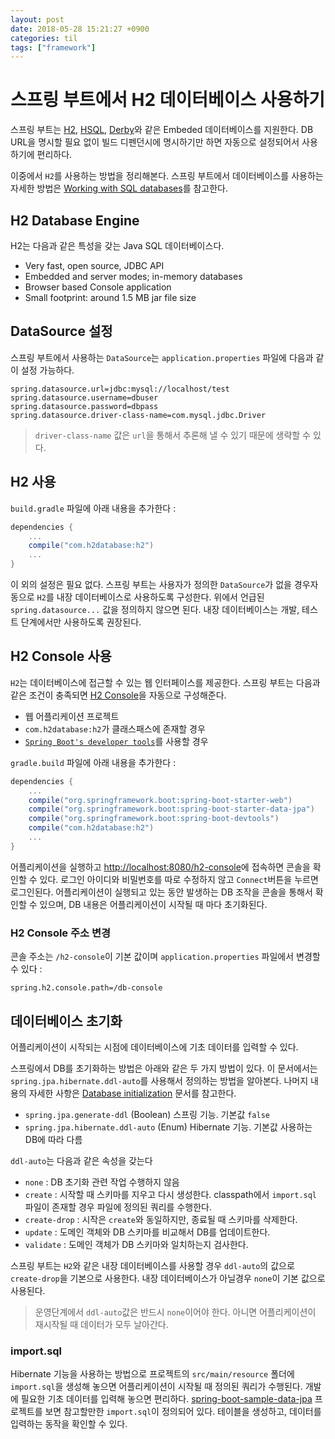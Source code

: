 ```yaml
---
layout: post
date: 2018-05-28 15:21:27 +0900
categories: til
tags: ["framework"]
---
```


# 스프링 부트에서 H2 데이터베이스 사용하기

스프링 부트는 [H2](http://www.h2database.com/), [HSQL](http://hsqldb.org/), [Derby](https://db.apache.org/derby/)와 같은 Embeded 데이터베이스를 지원한다. DB URL을 명시할 필요 없이 빌드 디펜던시에 명시하기만 하면 자동으로 설정되어서 사용하기에 편리하다.

이중에서 `H2`를 사용하는 방법을 정리해본다. 스프링 부트에서 데이터베이스를 사용하는 자세한 방법은 [Working with SQL databases](https://docs.spring.io/spring-boot/docs/current/reference/html/boot-features-sql.html)를 참고한다.

## H2 Database Engine

H2는 다음과 같은 특성을 갖는 Java SQL 데이터베이스다.

- Very fast, open source, JDBC API
- Embedded and server modes; in-memory databases
- Browser based Console application
- Small footprint: around 1.5 MB jar file size

## DataSource 설정

스프링 부트에서 사용하는 `DataSource`는 `application.properties` 파일에 다음과 같이 설정 가능하다.

    spring.datasource.url=jdbc:mysql://localhost/test
    spring.datasource.username=dbuser
    spring.datasource.password=dbpass
    spring.datasource.driver-class-name=com.mysql.jdbc.Driver

> `driver-class-name` 값은 `url`을 통해서 추론해 낼 수 있기 때문에 생략할 수 있다.

## H2 사용

`build.gradle` 파일에 아래 내용을 추가한다 :

``` gradle
dependencies {
    ...
    compile("com.h2database:h2")
    ...
}
```

이 외의 설정은 필요 없다. 스프링 부트는 사용자가 정의한 `DataSource`가 없을 경우자동으로 `H2`를 내장 데이터베이스로 사용하도록 구성한다. 위에서 언급된 `spring.datasource...` 값을 정의하지 않으면 된다. 내장 데이터베이스는 개발, 테스트 단계에서만 사용하도록 권장된다.

## H2 Console 사용

`H2`는 데이터베이스에 접근할 수 있는 웹 인터페이스를 제공한다. 스프링 부트는 다음과 같은 조건이 충족되면 [H2 Console](http://www.h2database.com/html/quickstart.html#h2_console)을 자동으로 구성해준다.

- 웹 어플리케이션 프로젝트
- `com.h2database:h2`가 클래스패스에 존재할 경우
- [`Spring Boot's developer tools`](https://docs.spring.io/spring-boot/docs/current/reference/html/using-boot-devtools.html)를 사용할 경우

`gradle.build` 파일에 아래 내용을 추가한다 :

```gradle
dependencies {
    ...
    compile("org.springframework.boot:spring-boot-starter-web")
    compile("org.springframework.boot:spring-boot-starter-data-jpa")
    compile("org.springframework.boot:spring-boot-devtools")
    compile("com.h2database:h2")
    ...
}
```

어플리케이션을 실행하고 <http://localhost:8080/h2-console>에 접속하면 콘솔을 확인할 수 있다. 로그인 아이디와 비밀번호를 따로 수정하지 않고 `Connect`버튼을 누르면 로그인된다. 어플리케이션이 실행되고 있는 동안 발생하는 DB 조작을 콘솔을 통해서 확인할 수 있으며, DB 내용은 어플리케이션이 시작될 때 마다 초기화된다.

### H2 Console 주소 변경

콘솔 주소는 `/h2-console`이 기본 값이며 `application.properties` 파일에서 변경할 수 있다 :

    spring.h2.console.path=/db-console

## 데이터베이스 초기화

어플리케이션이 시작되는 시점에 데이터베이스에 기초 데이터를 입력할 수 있다.

스프링에서 DB를 초기화하는 방법은 아래와 같은 두 가지 방법이 있다. 이 문서에서는 `spring.jpa.hibernate.ddl-auto`를 사용해서 정의하는 방법을 알아본다. 나머지 내용의 자세한 사항은 [Database initialization](https://docs.spring.io/spring-boot/docs/current/reference/html/howto-database-initialization.html) 문서를 참고한다.

- `spring.jpa.generate-ddl` (Boolean) 스프링 기능. 기본값 `false`
- `spring.jpa.hibernate.ddl-auto` (Enum) Hibernate 기능. 기본값 사용하는 DB에 따라 다름

`ddl-auto`는 다음과 같은 속성을 갖는다

- `none` : DB 초기화 관련 작업 수행하지 않음
- `create` : 시작할 때 스키마를 지우고 다시 생성한다. classpath에서 `import.sql` 파일이 존재할 경우 파일에 정의된 쿼리를 수행한다.
- `create-drop` : 시작은 `create`와 동일하지만, 종료될 때 스키마를 삭제한다.
- `update` : 도메인 객체와 DB 스키마를 비교해서 DB를 업데이트한다.
- `validate` : 도메인 객체가 DB 스키마와 일치하는지 검사한다.

스프링 부트는 `H2`와 같은 내장 데이터베이스를 사용할 경우 `ddl-auto`의 값으로 `create-drop`을 기본으로 사용한다. 내장 데이터베이스가 아닐경우 `none`이 기본 값으로 사용된다.

> 운영단계에서 `ddl-auto`값은 반드시 `none`이어야 한다. 아니면 어플리케이션이 재시작될 때 데이터가 모두 날아간다.

### import.sql

Hibernate 기능을 사용하는 방법으로 프로젝트의 `src/main/resource` 폴더에 `import.sql`을 생성해 놓으면 어플리케이션이 시작될 때 정의된 쿼리가 수행된다. 개발에 필요한 기초 데이터를 입력해 놓으면 편리하다. [spring-boot-sample-data-jpa](https://github.com/spring-projects/spring-boot/tree/master/spring-boot-samples/spring-boot-sample-data-jpa/src/main/resources) 프로젝트를 보면 참고할만한 `import.sql`이 정의되어 있다. 테이블을 생성하고, 데이터를 입력하는 동작을 확인할 수 있다.
